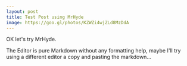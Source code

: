 ```yaml
---
layout: post
title: Test Post using MrHyde
image: https://goo.gl/photos/KZWZi4wjZLd8MzDdA
---
```

OK let's try MrHyde. 

The Editor is pure Markdown without any formatting help, maybe I'll try using a different editor a copy and pasting the markdown... 